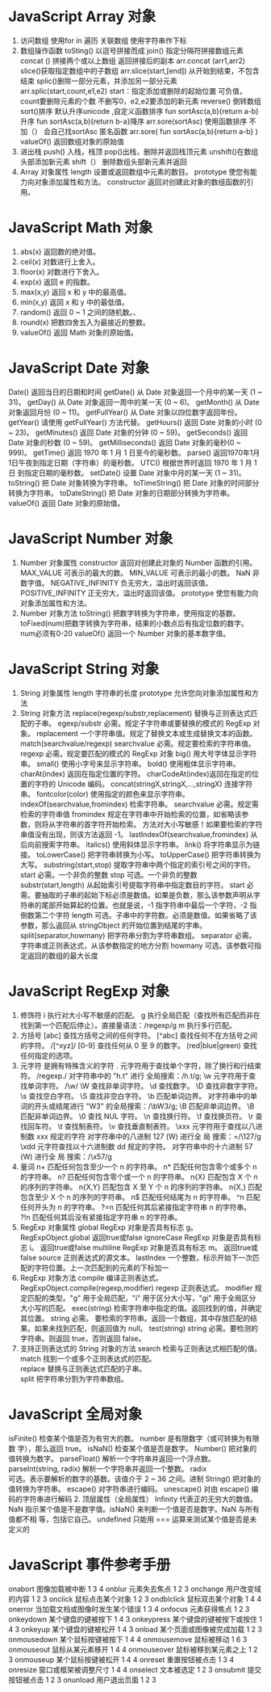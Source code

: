 # JavaScript Array 对象
1. 访问数组 
使用for in 遍历
关联数组  使用字符串作下标
2. 数组操作函数
toSting() 以逗号拼接而成
join()  指定分隔符拼接数组元素
concat () 拼接两个或以上数组 返回拼接后的副本 arr.concat (arr1,arr2) 
slice()获取指定数组中的子数组 arr.slice(start,[end]) 从开始到结束，不包含结束
splic()删除一部分元素，并添加另一部分元素 arr.splic(start,count,e1,e2)         start：指定添加或删除的起始位置 可负值，count要删除元素的个数 不删写0，e2,e2要添加的新元素
reverse() 倒转数组
sort()排序 默认升序unicode ,自定义函数排序
  fun sortAsc(a,b){return a-b}升序   fun sortAsc(a,b){return b-a}降序
  arr.sore(sortAsc) 使用函数排序 不加（） 会自己找sortAsc
  匿名函数 arr.sore(   fun sortAsc(a,b){return a-b} )
valueOf()	返回数组对象的原始值
3. 进出栈
push() 入栈，栈顶
pop()出栈，删除并返回栈顶元素
unshift()在数组头部添加新元素
shift（） 删除数组头部新元素并返回
4. Array 对象属性
 length	设置或返回数组中元素的数目。
 prototype	使您有能力向对象添加属性和方法。
 constructor	返回对创建此对象的数组函数的引用。


# JavaScript Math 对象
1. abs(x)	返回数的绝对值。
2. ceil(x)	对数进行上舍入。
3. floor(x)	对数进行下舍入。
4. exp(x)	返回 e 的指数。
5. max(x,y)	返回 x 和 y 中的最高值。
6. min(x,y) 返回 x 和 y 中的最低值。
7. random()	返回 0 ~ 1 之间的随机数。、
8. round(x)	把数四舍五入为最接近的整数。
9. valueOf()	返回 Math 对象的原始值。

#  JavaScript Date 对象
Date()	返回当日的日期和时间
getDate()	从 Date 对象返回一个月中的某一天 (1 ~ 31)。
getDay()	从 Date 对象返回一周中的某一天 (0 ~ 6)。
getMonth()	从 Date 对象返回月份 (0 ~ 11)。
getFullYear()	从 Date 对象以四位数字返回年份。
getYear()	请使用 getFullYear() 方法代替。
getHours()	返回 Date 对象的小时 (0 ~ 23)。
getMinutes()	返回 Date 对象的分钟 (0 ~ 59)。
getSeconds()	返回 Date 对象的秒数 (0 ~ 59)。
getMilliseconds()	返回 Date 对象的毫秒(0 ~ 999)。
getTime()	返回 1970 年 1 月 1 日至今的毫秒数。
parse()	返回1970年1月1日午夜到指定日期（字符串）的毫秒数。
UTC()	根据世界时返回 1970 年 1 月 1 日 到指定日期的毫秒数。
setDate()	设置 Date 对象中月的某一天 (1 ~ 31)。
toString()	把 Date 对象转换为字符串。
toTimeString()	把 Date 对象的时间部分转换为字符串。
toDateString()	把 Date 对象的日期部分转换为字符串。
valueOf()	返回 Date 对象的原始值。

#  JavaScript Number 对象
1. Number 对象属性
constructor	返回对创建此对象的 Number 函数的引用。
MAX_VALUE	可表示的最大的数。
MIN_VALUE	可表示的最小的数。
NaN	非数字值。
NEGATIVE_INFINITY	负无穷大，溢出时返回该值。
POSITIVE_INFINITY	正无穷大，溢出时返回该值。
prototype	使您有能力向对象添加属性和方法。
2. Number 对象方法
toString()	把数字转换为字符串，使用指定的基数。
toFixed(num)把数字转换为字符串，结果的小数点后有指定位数的数字。  num必须有0-20
valueOf()	返回一个 Number 对象的基本数字值。

# JavaScript String 对象
1. String 对象属性
length	字符串的长度
prototype	允许您向对象添加属性和方法
2. String 对象方法
replace(regexp/substr,replacement)	替换与正则表达式匹配的子串。
  egexp/substr 必需。规定子字符串或要替换的模式的 RegExp 对象。
  replacement 一个字符串值。规定了替换文本或生成替换文本的函数。
match(searchvalue/regexp) 
  searchvalue	必需。规定要检索的字符串值。
  regexp	必需。规定要匹配的模式的 RegExp 对象
big()	用大号字体显示字符串。
small()	使用小字号来显示字符串。
bold()	使用粗体显示字符串。
charAt(index)	返回在指定位置的字符。
charCodeAt(index)返回在指定的位置的字符的 Unicode 编码。
concat(stringX,stringX,...,stringX)	连接字符串。
fontcolor(color)	使用指定的颜色来显示字符串。
indexOf(searchvalue,fromindex)	检索字符串。
  searchvalue	必需。规定需检索的字符串值
  fromindex 规定在字符串中开始检索的位置，如省略该参数，则将从字符串的首字符开始检索。
  方法对大小写敏感！如果要检索的字符串值没有出现，则该方法返回 -1。
lastIndexOf(searchvalue,fromindex)	从后向前搜索字符串。
italics()	使用斜体显示字符串。
link()	将字符串显示为链接。
toLowerCase()	把字符串转换为小写。
toUpperCase()	把字符串转换为大写。
substring(start,stop)	提取字符串中两个指定的索引号之间的字符。
  start	必需。一个非负的整数
  stop	可选。一个非负的整数
substr(start,length)	从起始索引号提取字符串中指定数目的字符。
  start	必需。要抽取的子串的起始下标必须是数值。如果是负数，那么该参数声明从字符串的尾部开始算起的位置。也就是说，-1 指字符串中最后一个字符，-2 指倒数第二个字符
  length	可选。子串中的字符数。必须是数值。如果省略了该参数，那么返回从 stringObject 的开始位置到结尾的字串。
split(separator,howmany)	把字符串分割为字符串数组。
  separator	必需。字符串或正则表达式，从该参数指定的地方分割
  howmany	可选。该参数可指定返回的数组的最大长度

# JavaScript RegExp 对象
1. 修饰符
i	执行对大小写不敏感的匹配。
g	执行全局匹配（查找所有匹配而非在找到第一个匹配后停止）。直接量语法：/regexp/g
m	执行多行匹配。
2. 方括号
[abc]	查找方括号之间的任何字符。
[^abc]	查找任何不在方括号之间的字符。  /[^xyz]/
[0-9]	查找任何从 0 至 9 的数字。
(red|blue|green)	查找任何指定的选项。
3. 元字符 是拥有特殊含义的字符
.    元字符用于查找单个字符，除了换行和行结束符。 /regexp./ 对字符串中的 "h.t"       进行  全局搜索：/h.t/g; 
\w   元字符用于查找单词字符。 /\w/
\W	查找非单词字符。
\d	查找数字。
\D	查找非数字字符。
\s	查找空白字符。
\S	查找非空白字符。
\b	匹配单词边界。 对字符串中的单词的开头或结尾进行 "W3" 的全局搜索：/\bW3/g;
\B	匹配非单词边界。
\B	匹配非单词边界。
\0	查找 NUL 字符。
\n	查找换行符。
\f	查找换页符。
\r	查找回车符。
\t	查找制表符。
\v	查找垂直制表符。
\xxx 元字符用于查找以八进制数 xxx 规定的字符 对字符串中的八进制 127 (W) 进行全      局  搜索：=/\127/g
\xdd 元字符查找以十六进制数 dd 规定的字符。 对字符串中的十六进制 57 (W) 进行全      局  搜索：/\x57/g
4. 量词
n+	匹配任何包含至少一个 n 的字符串。
n*	匹配任何包含零个或多个 n 的字符串。
n?	匹配任何包含零个或一个 n 的字符串。
n{X}	匹配包含 X 个 n 的序列的字符串。
n{X,Y}	匹配包含 X 至 Y 个 n 的序列的字符串。
n{X,}	匹配包含至少 X 个 n 的序列的字符串。
n$	匹配任何结尾为 n 的字符串。
^n	匹配任何开头为 n 的字符串。
?=n	匹配任何其后紧接指定字符串 n 的字符串。
?!n	匹配任何其后没有紧接指定字符串 n 的字符串。
5. RegExp 对象属性
global	RegExp 对象是否具有标志 g。	 RegExpObject.global 返回true或false
ignoreCase	RegExp 对象是否具有标志 i。 返回true或false
multiline	RegExp 对象是否具有标志 m。 返回true或false
source	正则表达式的源文本。
lastIndex	一个整数，标示开始下一次匹配的字符位置。上一次匹配到的元素的下标加一
6. RegExp 对象方法
compile	编译正则表达式。
  RegExpObject.compile(regexp,modifier)
  regexp	正则表达式。
  modifier	规定匹配的类型。"g" 用于全局匹配，"i" 用于区分大小写，"gi" 用于全局区分大小写的匹配。
exec(string)	检索字符串中指定的值。返回找到的值，并确定其位置。 string	必需。  要检索的字符串。返回一个数组，其中存放匹配的结果。如果未找到匹配，则返回值为      null。
test(string) string	必需。要检测的字符串。则返回 true，否则返回 false。
7. 支持正则表达式的 String 对象的方法
search	检索与正则表达式相匹配的值。	
match	找到一个或多个正则表达式的匹配。	
replace	替换与正则表达式匹配的子串。	
split	把字符串分割为字符串数组。

# JavaScript 全局对象
isFinite()	检查某个值是否为有穷大的数。  number 是有限数字（或可转换为有限数     字），那么返回 true。
isNaN()	检查某个值是否是数字。
Number()	把对象的值转换为数字。
parseFloat()	解析一个字符串并返回一个浮点数。
parseInt(string, radix)	解析一个字符串并返回一个整数。 radix	
    可选。表示要解析的数字的基数。该值介于 2 ~ 36 之间。进制
String()	把对象的值转换为字符串。
escape()	对字符串进行编码。
unescape()	对由 escape() 编码的字符串进行解码
2. 顶层属性（全局属性）
Infinity	代表正的无穷大的数值。
NaN	指示某个值是不是数字值。isNaN() 来判断一个值是否是数字。NaN 与所有值都不相    等，包括它自己。
undefined  只能用 === 运算来测试某个值是否是未定义的

#  JavaScript 事件参考手册
onabort	图像加载被中断	1	3	4
onblur	元素失去焦点	1	2	3
onchange	用户改变域的内容	1	2	3
onclick	鼠标点击某个对象	1	2	3
ondblclick	鼠标双击某个对象	1	4	4
onerror	当加载文档或图像时发生某个错误	1	3	4
onfocus	元素获得焦点	1	2	3
onkeydown	某个键盘的键被按下	1	4	3
onkeypress	某个键盘的键被按下或按住	1	4	3
onkeyup	某个键盘的键被松开	1	4	3
onload	某个页面或图像被完成加载	1	2	3
onmousedown	某个鼠标按键被按下	1	4	4
onmousemove	鼠标被移动	1	6	3
onmouseout	鼠标从某元素移开	1	4	4
onmouseover	鼠标被移到某元素之上	1	2	3
onmouseup	某个鼠标按键被松开	1	4	4
onreset	重置按钮被点击	1	3	4
onresize	窗口或框架被调整尺寸	1	4	4
onselect	文本被选定	1	2	3
onsubmit	提交按钮被点击	1	2	3
onunload	用户退出页面	1	2	3